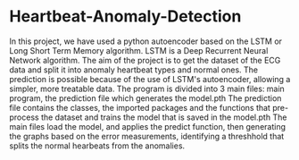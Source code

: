 # Heartbeat-Anomaly-Detection
In this project, we have used a python autoencoder based on the LSTM or Long Short Term Memory algorithm.
LSTM is a Deep Recurrent Neural Network algorithm.
The aim of the project is to get the dataset of the ECG data and split it into anomaly heartbeat types and normal ones.
The prediction is possible because of the use of LSTM's autoencoder, allowing a simpler, more treatable data.
The program is divided into 3 main files: main program, the prediction file which generates the model.pth 
The prediction file contains the classes, the imported packages and the functions that pre-process the dataset and trains the model that is saved in the model.pth
The main files load the model, and applies the predict function, then generating the graphs based on the error measurements, identifying a threshhold that splits the normal hearbeats from the anomalies.
